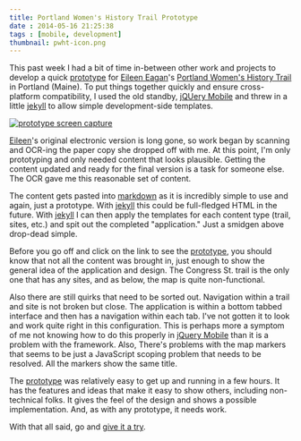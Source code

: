 ```yaml
---
title: Portland Women's History Trail Prototype
date : 2014-05-16 21:25:38
tags : [mobile, development]
thumbnail: pwht-icon.png
---
```

This past week I had a bit of time in-between other work and projects to
develop a quick [prototype][4] for [Eileen Eagan][1]'s [Portland Women's History Trail][2]
in Portland (Maine). To put things together quickly and ensure cross-platform
compatibility, I used the old standby, [jQUery Mobile][3] and threw in a little
[jekyll][5] to allow simple development-side templates.

[![prototype screen capture][screencap]][4]

[Eileen][1]'s original electronic version is long gone, so work began by scanning
and OCR-ing the paper copy she dropped off with me. At this point, I'm only
prototyping and only needed content that looks plausible. Getting the content
updated and ready for the final version is a task for someone else. The OCR
gave me this reasonable set of content.

The content gets pasted into [markdown][6] as it is incredibly simple to use
and again, just a prototype. With [jekyll][5] this could be full-fledged
HTML in the future. With [jekyll][5] I can then apply the templates for each
content type (trail, sites, etc.) and spit out the completed "application."
Just a smidgen above drop-dead simple.

Before you go off and click on the link to see the [prototype][4], you should
know that not all the content was brought in, just enough to show the general idea
of the application and design. The Congress St. trail is the only one
that has any sites, and as below, the map is quite non-functional.

Also there are still quirks that need to be sorted out.
Navigation within a trail and site is not broken but close. The application
is within a bottom tabbed interface and then has a navigation within each
tab. I've not gotten it to look and work quite right in this configuration.
This is perhaps more a symptom of me not knowing how to do this properly
in [jQuery Mobile][3] than it is a problem with the framework. Also, There's
problems with the map markers that seems to be just a JavaScript scoping
problem that needs to be resolved. All the markers show the same title.

The [prototype][4] was relatively easy to get up and running in a few hours. It
has the features and ideas that make it easy to show others, including
non-technical folks. It gives the feel of the design and shows a
possible implementation. And, as with any prototype, it needs work.

With that all said, go and [give it a try][4].

  [1]: http://usm.maine.edu/wgs/eileen-eagan
  [2]: https://usm.maine.edu/sites/default/files/history/A%20Woman's%20History,%20Eagen.pdf
  [3]: http://jquerymobile.com
  [4]: http://goo.gl/UIndL8
  [5]: http://jekyllrb.com
  [6]: http://daringfireball.net/projects/markdown/
  [screencap]: {{site.baasseturlseurl}}/pwht-prototype-2014-05-16

